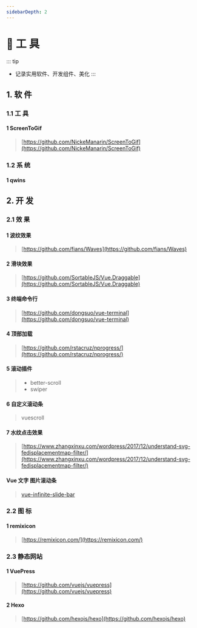 ```yaml
---
sidebarDepth: 2
---
```

# 📌 工 具
::: tip
- 记录实用软件、开发组件、美化
:::

## 1. 软 件
### 1.1 工 具
#### 1 ScreenToGif
> [https://github.com/NickeManarin/ScreenToGif](https://github.com/NickeManarin/ScreenToGif)

### 1.2 系 统
#### 1 qwins

## 2. 开 发
### 2.1 效 果
#### 1 波纹效果
> [https://github.com/fians/Waves](https://github.com/fians/Waves)

#### 2 滑块效果
> [https://github.com/SortableJS/Vue.Draggable](https://github.com/SortableJS/Vue.Draggable)

#### 3 终端命令行
> [https://github.com/dongsuo/vue-terminal](https://github.com/dongsuo/vue-terminal)

#### 4 顶部加载
> [https://github.com/rstacruz/nprogress/](https://github.com/rstacruz/nprogress/)

#### 5 滚动插件
> - better-scroll
> - swiper

#### 6 自定义滚动条
> vuescroll

#### 7 水纹点击效果
> [https://www.zhangxinxu.com/wordpress/2017/12/understand-svg-fedisplacementmap-filter/](https://www.zhangxinxu.com/wordpress/2017/12/understand-svg-fedisplacementmap-filter/)

#### Vue 文字 图片滚动条
> [vue-infinite-slide-bar](https://github.com/biigpongsatorn/vue-infinite-slide-bar)

### 2.2 图 标
#### 1 remixicon
> [https://remixicon.com/](https://remixicon.com/)

### 2.3 静态网站
#### 1 VuePress
> [https://github.com/vuejs/vuepress](https://github.com/vuejs/vuepress)

#### 2 Hexo
> [https://github.com/hexojs/hexo](https://github.com/hexojs/hexo)
